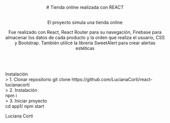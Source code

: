 <a name="readme-top"></a>
<div align="center">  
# Tienda online realizada con REACT
</div>
<br />
<div align="center">  
  <p>El proyecto simula una tienda online</p>
  <p>Fue realizado con React, React Router para su navegación, Firebase para almacenar los datos de cada producto y la orden que realiza el usuario, CSS y Bootstrap. También utilicé la librería SweetAlert para crear alertas estéticas</p>
  <a href="https://github.com/LucianaCorti" target="_blank">
  </a>
</div>
<br />
<br />
<br />
Instalación 
<br />
> 1. Clonar repositorio
git clone https://github.com/LucianaCorti/react-lucianacorti
<br />
> 2. Instalación <br />
npm i
<br />
> 3. Iniciar proyecto <br />
cd app1/
npm start
<br />

Luciana Corti

